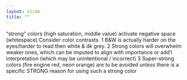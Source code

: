 ```yaml
---
layout: slide
title: ""
---
```


<section data-background-image="assets/images/Slide43.png" data-background-size="90%" data-background-position="center"></section>

<section markdown="1">  
“strong” colors (high saturation, middle value) activate negative space (whitespace)
Consider color contrasts.  
1 B&W is actually harder on the eyes/harder to read then white & dk grey.   
2 Strong colors will overwhelm weaker ones, which can be imputed to align with importance or add’l interpretation (which may be unintentional / incorrect)  
3 Super-strong colors (fire engine red, neon orange) are to be avoided unless there is a specific STRONG reason for using such a strong color  
</section>